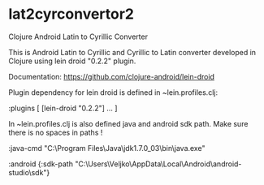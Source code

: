 lat2cyrconvertor2
=================

Clojure Android Latin to Cyrillic Converter


This is Android Latin to Cyrillic and Cyrillic to Latin converter developed in Clojure using lein droid "0.2.2" plugin.

Documentation: https://github.com/clojure-android/lein-droid

Plugin dependency for lein droid is defined in ~lein.profiles.clj:

:plugins [
            [lein-droid "0.2.2"]
            ...
            ]

In ~lein.profiles.clj is also defined java and android sdk path. Make sure there is no spaces in paths !

:java-cmd "C:\\Program Files\\Java\\jdk1.7.0_03\\bin\\java.exe"

:android {:sdk-path "C:\\Users\\Veljko\\AppData\\Local\\Android\\android-studio\\sdk"}






